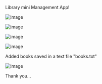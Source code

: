 Library mini Management App!

![image](https://github.com/user-attachments/assets/f329b1d5-6cc5-4059-b0c3-6631eeb98572)

![image](https://github.com/user-attachments/assets/7c68acf5-daf1-409a-a763-cadde1186c0e)

![image](https://github.com/user-attachments/assets/f4669390-f122-4ff1-93d7-3c8893d73257)

![image](https://github.com/user-attachments/assets/c93f88bf-ec69-49a4-9ece-454bf722be7e)

Added books saved in a text file "books.txt"

![image](https://github.com/user-attachments/assets/cb631349-5ccc-4ea0-8d6a-799cd5fe25ac)

Thank you...

